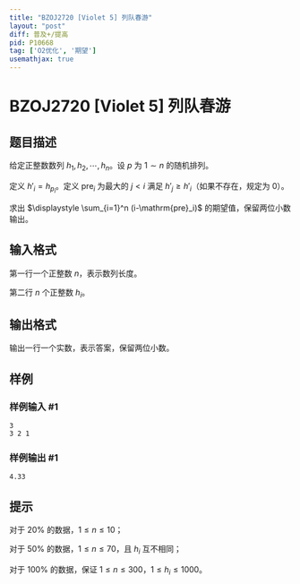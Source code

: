 ```yaml
---
title: "BZOJ2720 [Violet 5] 列队春游"
layout: "post"
diff: 普及+/提高
pid: P10668
tag: ['O2优化', '期望']
usemathjax: true
---
```


# BZOJ2720 [Violet 5] 列队春游
## 题目描述

给定正整数数列 $h_1,h_2,\cdots,h_n$。设 $p$ 为 $1\sim n$ 的随机排列。

定义 $h'_i=h_{p_i}$。定义 $\mathrm{pre}_i$ 为最大的 $j\lt i$ 满足 $h'_j\ge h'_i$（如果不存在，规定为 $0$）。

求出 $\displaystyle \sum_{i=1}^n (i-\mathrm{pre}_i)$ 的期望值，保留两位小数输出。
## 输入格式

第一行一个正整数 $n$，表示数列长度。

第二行 $n$ 个正整数 $h_i$。
## 输出格式

输出一行一个实数，表示答案，保留两位小数。
## 样例

### 样例输入 #1
```
3
3 2 1
```
### 样例输出 #1
```
4.33
```
## 提示

对于 $20\%$ 的数据，$1\leq n\leq 10$；

对于 $50\%$ 的数据，$1\leq n\leq 70$，且 $h_i$ 互不相同；

对于 $100\%$ 的数据，保证 $1\leq n\leq 300$，$1\leq h_i\leq 1000$。
